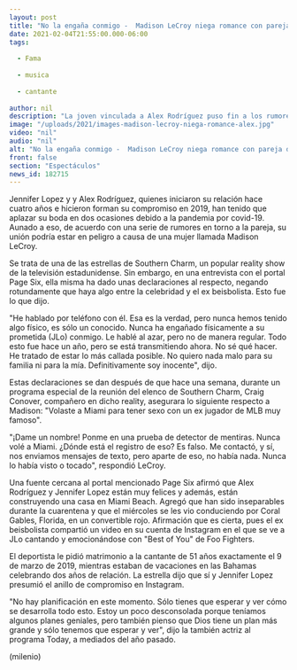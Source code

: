 ```yaml
---
layout: post
title: "No la engaña conmigo -  Madison LeCroy niega romance con pareja de Jennifer Lopez"
date: 2021-02-04T21:55:00.000-06:00
tags:
  
  - Fama
  
  - musica
  
  - cantante
  
author: nil
description: "La joven vinculada a Alex Rodríguez puso fin a los rumores que aseguran un amorío con el ex beisbolista. "
image: "/uploads/2021/images-madison-lecroy-niega-romance-alex.jpg"
video: "nil"
audio: "nil"
alt: "No la engaña conmigo -  Madison LeCroy niega romance con pareja de Jennifer Lopez"
front: false
section: "Espectáculos"
news_id: 182715
---
```


Jennifer Lopez y y Alex Rodríguez, quienes iniciaron su relación hace cuatro años e hicieron forman su compromiso en 2019, han tenido que aplazar su boda en dos ocasiones debido a la pandemia por covid-19. Aunado a eso, de acuerdo con una serie de rumores en torno a la pareja, su unión podría estar en peligro a causa de una mujer llamada Madison LeCroy. 

Se trata de una de las estrellas de Southern Charm, un popular reality show de la televisión estadunidense. Sin embargo, en una entrevista con el portal Page Six, ella misma ha dado unas declaraciones al respecto, negando rotundamente que haya algo entre la celebridad y el ex beisbolista. Esto fue lo que dijo. 

"He hablado por teléfono con él. Esa es la verdad, pero nunca hemos tenido algo físico, es sólo un conocido. Nunca ha engañado físicamente a su prometida (JLo) conmigo. Le hablé al azar, pero no de manera regular. Todo esto fue hace un año, pero se está transmitiendo ahora. No sé qué hacer. He tratado de estar lo más callada posible. No quiero nada malo para su familia ni para la mía. Definitivamente soy inocente", dijo. 

Estas declaraciones se dan después de que hace una semana, durante un programa especial de la reunión del elenco de Southern Charm, Craig Conover, compañero en dicho reality, asegurara lo siguiente respecto a Madison: "Volaste a Miami para tener sexo con un ex jugador de MLB muy famoso". 

"¡Dame un nombre! Ponme en una prueba de detector de mentiras. Nunca volé a Miami. ¿Dónde está el registro de eso? Es falso. Me contactó, y sí, nos enviamos mensajes de texto, pero aparte de eso, no había nada. Nunca lo había visto o tocado", respondió LeCroy. 

Una fuente cercana al portal mencionado Page Six afirmó que Alex Rodríguez y Jennifer Lopez están muy felices y además, están construyendo una casa en Miami Beach. Agregó que han sido inseparables durante la cuarentena y que el miércoles se les vio conduciendo por Coral Gables, Florida, en un convertible rojo. Afirmación que es cierta, pues el ex beisbolista compartió un video en su cuenta de Instagram en el que se ve a JLo cantando y emocionándose con "Best of You" de Foo Fighters. 

El deportista le pidió matrimonio a la cantante de 51 años exactamente el 9 de marzo de 2019, mientras estaban de vacaciones en las Bahamas celebrando dos años de relación. La estrella dijo que sí y Jennifer Lopez presumió el anillo de compromiso en Instagram. 

"No hay planificación en este momento. Sólo tienes que esperar y ver cómo se desarrolla todo esto. Estoy un poco desconsolada porque teníamos algunos planes geniales, pero también pienso que Dios tiene un plan más grande y sólo tenemos que esperar y ver", dijo la también actriz al programa Today, a mediados del año pasado. 

(milenio)